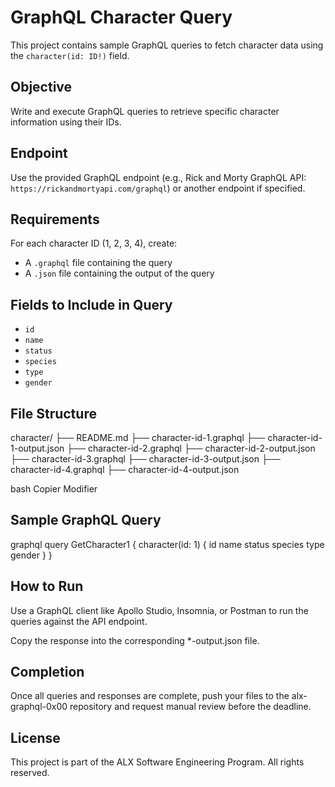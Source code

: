 # GraphQL Character Query

This project contains sample GraphQL queries to fetch character data using the `character(id: ID!)` field.

## Objective

Write and execute GraphQL queries to retrieve specific character information using their IDs.

## Endpoint

Use the provided GraphQL endpoint (e.g., Rick and Morty GraphQL API: `https://rickandmortyapi.com/graphql`) or another endpoint if specified.

## Requirements

For each character ID (1, 2, 3, 4), create:

- A `.graphql` file containing the query
- A `.json` file containing the output of the query

## Fields to Include in Query

- `id`
- `name`
- `status`
- `species`
- `type`
- `gender`

## File Structure

character/
├── README.md
├── character-id-1.graphql
├── character-id-1-output.json
├── character-id-2.graphql
├── character-id-2-output.json
├── character-id-3.graphql
├── character-id-3-output.json
├── character-id-4.graphql
├── character-id-4-output.json

bash
Copier
Modifier

## Sample GraphQL Query

  graphql
query GetCharacter1 {
  character(id: 1) {
    id
    name
    status
    species
    type
    gender
  }
}
## How to Run
Use a GraphQL client like Apollo Studio, Insomnia, or Postman to run the queries against the API endpoint.

Copy the response into the corresponding *-output.json file.

## Completion
Once all queries and responses are complete, push your files to the alx-graphql-0x00 repository and request manual review before the deadline.

## License
This project is part of the ALX Software Engineering Program. All rights reserved.
